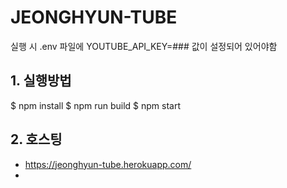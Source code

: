 # JEONGHYUN-TUBE

실행 시 .env 파일에 YOUTUBE_API_KEY=### 값이 설정되어 있어야함

## 1. 실행방법

$ npm install
$ npm run build
$ npm start


## 2. 호스팅
- https://jeonghyun-tube.herokuapp.com/
- 
